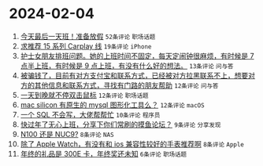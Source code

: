 # 2024-02-04

1. [今天最后一天班！准备放假](https://www.v2ex.com/t/1013969) `52条评论` `职场话题`
1. [求推荐 15 系列 Carplay 线](https://www.v2ex.com/t/1013973) `19条评论` `iPhone`
1. [护士女朋友排班问题。她的上班时间不固定，每天定闹钟很麻烦，有时候是 7 点半上班，有时候是 9 点上班，有没有什么好的想法。](https://www.v2ex.com/t/1013977) `13条评论` `问与答`
1. [被骗钱了，目前有对方支付宝和联系方式，已经被对方拉黑联系不上，想要对方的其他信息和联系方式，寻找有门路的朋友帮助](https://www.v2ex.com/t/1013979) `12条评论` `问与答`
1. [一天到晚就不停双击鼠标](https://www.v2ex.com/t/1013978) `12条评论` `职场话题`
1. [mac silicon 有原生的 mysql 图形化工具么？](https://www.v2ex.com/t/1013967) `12条评论` `macOS`
1. [一个 SQL 不会写，大佬帮帮忙](https://www.v2ex.com/t/1013983) `10条评论` `程序员`
1. [快过年了无心上班，分享下你们常刷的摸鱼论坛？](https://www.v2ex.com/t/1013990) `9条评论` `分享发现`
1. [N100 还是 NUC9?](https://www.v2ex.com/t/1013985) `8条评论` `NAS`
1. [除了 Apple Watch，有没有和 ios 兼容性较好的手表推荐啊](https://www.v2ex.com/t/1013976) `8条评论` `Apple`
1. [年终的礼品是 300E 卡，年终奖还未知](https://www.v2ex.com/t/1013981) `6条评论` `职场话题`
